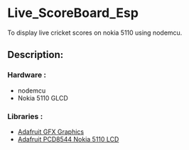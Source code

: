 # Live_ScoreBoard_Esp
To display live cricket scores on nokia 5110 using nodemcu.

## Description:

### Hardware :

* nodemcu
* Nokia 5110 GLCD

### Libraries :

* [Adafruit GFX Graphics](https://github.com/adafruit/Adafruit-GFX-Library)
* [Adafruit PCD8544 Nokia 5110 LCD](https://github.com/adafruit/Adafruit-PCD8544-Nokia-5110-LCD-library)
